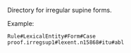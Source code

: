Directory for irregular supine forms.

Example:

    Rule#LexicalEntity#Form#Case
    proof.irregsup1#lexent.n15868#itu#abl
